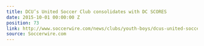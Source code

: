 ```yaml
---
title: DCU’s United Soccer Club consolidates with DC SCORES
date: 2015-10-01 00:00:00 Z
position: 73
link: http://www.soccerwire.com/news/clubs/youth-boys/dcus-united-soccer-club-consolidates-with-dc-scores/
source: Soccerwire.com
---
```


